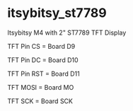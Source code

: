 # itsybitsy_st7789
Itsybitsy M4 with 2" ST7789 TFT Display

TFT Pin CS = Board D9

TFT Pin DC = Board D10

TFT Pin RST = Board D11

TFT MOSI = Board MO

TFT SCK = Board SCK
